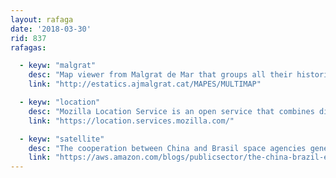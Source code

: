 ```yaml
---
layout: rafaga
date: '2018-03-30'
rid: 837
rafagas:

  - keyw: "malgrat"
    desc: "Map viewer from Malgrat de Mar that groups all their historical cartography (in raster tiles TMS) and a selection of base maps"
    link: "http://estatics.ajmalgrat.cat/MAPES/MULTIMAP"

  - keyw: "location"
    desc: "Mozilla Location Service is an open service that combines different location sources to complement navigation systems guided  by satellite"
    link: "https://location.services.mozilla.com/"

  - keyw: "satellite"
    desc: "The cooperation between China and Brasil space agencies generates open data from their satellites that's served and processed by Amazon data infrastructure"
    link: "https://aws.amazon.com/blogs/publicsector/the-china-brazil-earth-resources-satellite-mission/"
---
```

